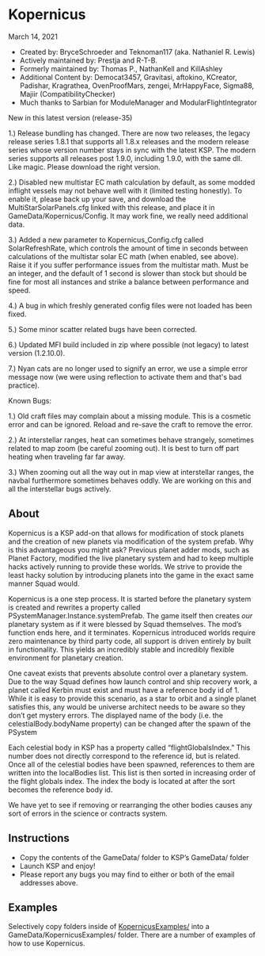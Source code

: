 ﻿Kopernicus
==============================
March 14, 2021
* Created by: BryceSchroeder and Teknoman117 (aka. Nathaniel R. Lewis)
* Actively maintained by: Prestja and R-T-B.
* Formerly maintained by: Thomas P., NathanKell and KillAshley
* Additional Content by: Democat3457, Gravitasi, aftokino, KCreator, Padishar, Kragrathea, OvenProofMars, zengei, MrHappyFace, Sigma88, Majiir (CompatibilityChecker)
* Much thanks to Sarbian for ModuleManager and ModularFlightIntegrator

New in this latest version (release-35)

1.) Release bundling has changed. There are now two releases, the legacy release series 1.8.1 that supports all 1.8.x releases and the modern release series whose version number stays in sync with the latest KSP. The modern series supports all releases post 1.9.0, including 1.9.0, with the same dll. Like magic. Please download the right version.

2.) Disabled new multistar EC math calculation by default, as some modded inflight vessels may not behave well with it (limited testing honestly). To enable it, please back up your save, and download the MultiStarSolarPanels.cfg linked with this release, and place it in GameData/Kopernicus/Config. It may work fine, we really need additional data.

3.) Added a new parameter to Kopernicus_Config.cfg called SolarRefreshRate, which controls the amount of time in seconds between calculations of the multistar solar EC math (when enabled, see above). Raise it if you suffer performance issues from the multistar math. Must be an integer, and the default of 1 second is slower than stock but should be fine for most all instances and strike a balance between performance and speed.

4.) A bug in which freshly generated config files were not loaded has been fixed.

5.) Some minor scatter related bugs have been corrected.

6.) Updated MFI build included in zip where possible (not legacy) to latest version (1.2.10.0).

7.) Nyan cats are no longer used to signify an error, we use a simple error message now (we were using reflection to activate them and that's bad practice).

Known Bugs:

1.) Old craft files may complain about a missing module.  This is a cosmetic error and can be ignored.  Reload and re-save the craft to remove the error.

2.) At interstellar ranges, heat can sometimes behave strangely, sometimes related to map zoom (be careful zooming out). It is best to turn off part heating when traveling far far away.

3.) When zooming out all the way out in map view at interstellar ranges, the navbal furthermore sometimes behaves oddly. We are working on this and all the interstellar bugs actively.

About
-----
Kopernicus is a KSP add-on that allows for modification of stock planets and the creation of new planets via modification of the system prefab.  Why is this advantageous you might ask?  Previous planet adder mods, such as Planet Factory, modified the live planetary system and had to keep multiple hacks actively running to provide these worlds.  We strive to provide the least hacky solution by introducing planets into the game in the exact same manner Squad would.  

Kopernicus is a one step process.  It is started before the planetary system is created and rewrites a property called PSystemManager.Instance.systemPrefab.  The game itself then creates *our* planetary system as if it were blessed by Squad themselves.  The mod’s function ends here, and it terminates.  Kopernicus introduced worlds require zero maintenance by third party code, all support is driven entirely by built in functionality.  This yields an incredibly stable and incredibly flexible environment for planetary creation.

One caveat exists that prevents absolute control over a planetary system.  Due to the way Squad defines how launch control and ship recovery work, a planet called Kerbin must exist and must have a reference body id of 1.  While it is easy to provide this scenario, as a star to orbit and a single planet satisfies this, any would be universe architect needs to be aware so they don’t get mystery errors. The displayed name of the body (i.e. the celestialBody.bodyName property) can be changed after the spawn of the PSystem  

Each celestial body in KSP has a property called “flightGlobalsIndex.”  This number does not directly correspond to the reference id, but is related.  Once all of the celestial bodies have been spawned, references to them are written into the localBodies list.  This list is then sorted in increasing order of the flight globals index.  The index the body is located at after the sort becomes the reference body id.

We have yet to see if removing or rearranging the other bodies causes any sort of errors in the science or contracts system.


Instructions
------------
- Copy the contents of the GameData/ folder to KSP’s GameData/ folder
- Launch KSP and enjoy!
- Please report any bugs you may find to either or both of the email addresses above.

Examples
----------
Selectively copy folders inside of [KopernicusExamples/](https://github.com/Kopernicus/KopernicusExamples/) into a GameData/KopernicusExamples/ folder.  There are a number of examples of how to use Kopernicus.
